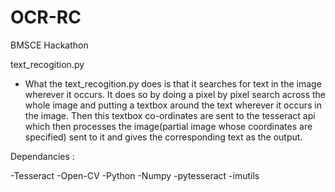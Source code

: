 # OCR-RC
BMSCE Hackathon 

text_recogition.py
  - What the text_recogition.py does is that it searches for text in the image wherever it occurs. It does so by doing a pixel by pixel search across the whole image and putting a textbox around the text wherever it occurs in the image. Then this textbox co-ordinates are sent to the tesseract api which then processes the image(partial image whose coordinates are specified) sent to it and gives the corresponding text as the output.

Dependancies : 

-Tesseract
-Open-CV
-Python
-Numpy
-pytesseract
-imutils
